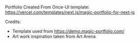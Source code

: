 Portfolio Created From Once-UI template: https://vercel.com/templates/next.js/magic-portfolio-for-next-js

Credits:
- Template used from https://demo.magic-portfolio.com/
- Art work inspiration taken from Art Arena
